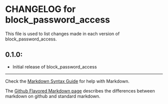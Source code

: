 # CHANGELOG for block_password_access

This file is used to list changes made in each version of block_password_access.

## 0.1.0:

* Initial release of block_password_access

- - -
Check the [Markdown Syntax Guide](http://daringfireball.net/projects/markdown/syntax) for help with Markdown.

The [Github Flavored Markdown page](http://github.github.com/github-flavored-markdown/) describes the differences between markdown on github and standard markdown.
